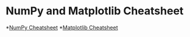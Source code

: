 # NumPy and Matplotlib Cheatsheet

*[NumPy Cheatsheet](https://s3.amazonaws.com/assets.datacamp.com/blog_assets/Numpy_Python_Cheat_Sheet.pdf)
*[Matplotlib Cheatsheet](https://s3.amazonaws.com/assets.datacamp.com/blog_assets/Python_Matplotlib_Cheat_Sheet.pdf)
